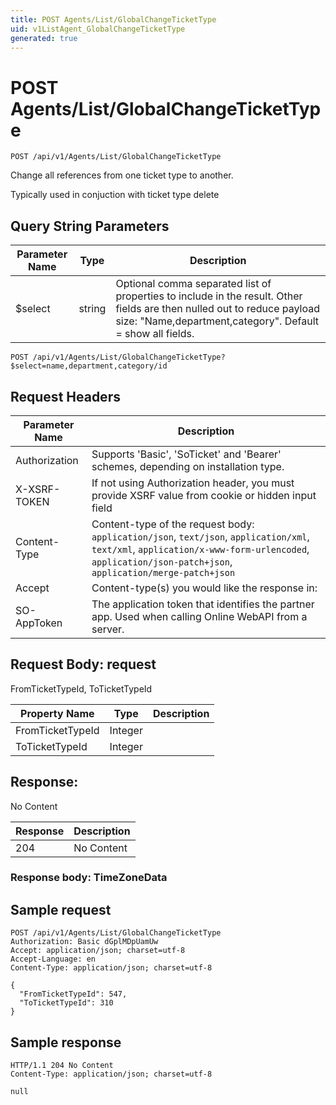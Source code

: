 ```yaml
---
title: POST Agents/List/GlobalChangeTicketType
uid: v1ListAgent_GlobalChangeTicketType
generated: true
---
```


# POST Agents/List/GlobalChangeTicketType

```http
POST /api/v1/Agents/List/GlobalChangeTicketType
```

Change all references from one ticket type to another.


Typically used in conjuction with ticket type delete






## Query String Parameters

| Parameter Name | Type |  Description |
|----------------|------|--------------|
| $select | string |  Optional comma separated list of properties to include in the result. Other fields are then nulled out to reduce payload size: "Name,department,category". Default = show all fields. |

```http
POST /api/v1/Agents/List/GlobalChangeTicketType?$select=name,department,category/id
```


## Request Headers

| Parameter Name | Description |
|----------------|-------------|
| Authorization  | Supports 'Basic', 'SoTicket' and 'Bearer' schemes, depending on installation type. |
| X-XSRF-TOKEN   | If not using Authorization header, you must provide XSRF value from cookie or hidden input field |
| Content-Type | Content-type of the request body: `application/json`, `text/json`, `application/xml`, `text/xml`, `application/x-www-form-urlencoded`, `application/json-patch+json`, `application/merge-patch+json` |
| Accept         | Content-type(s) you would like the response in:  |
| SO-AppToken | The application token that identifies the partner app. Used when calling Online WebAPI from a server. |

## Request Body: request 

FromTicketTypeId, ToTicketTypeId 

| Property Name | Type |  Description |
|----------------|------|--------------|
| FromTicketTypeId | Integer |  |
| ToTicketTypeId | Integer |  |

## Response:

No Content

| Response | Description |
|----------------|-------------|
| 204 | No Content |

### Response body: TimeZoneData


## Sample request

```http!
POST /api/v1/Agents/List/GlobalChangeTicketType
Authorization: Basic dGplMDpUamUw
Accept: application/json; charset=utf-8
Accept-Language: en
Content-Type: application/json; charset=utf-8

{
  "FromTicketTypeId": 547,
  "ToTicketTypeId": 310
}
```

## Sample response

```http_
HTTP/1.1 204 No Content
Content-Type: application/json; charset=utf-8

null
```
